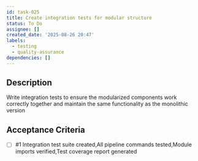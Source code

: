 ```yaml
---
id: task-025
title: Create integration tests for modular structure
status: To Do
assignee: []
created_date: '2025-08-26 20:47'
labels:
  - testing
  - quality-assurance
dependencies: []
---
```


## Description

Write integration tests to ensure the modularized components work correctly together and maintain the same functionality as the monolithic version

## Acceptance Criteria
<!-- AC:BEGIN -->
- [ ] #1 Integration test suite created,All pipeline commands tested,Module imports verified,Test coverage report generated
<!-- AC:END -->

